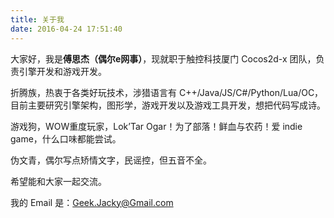 ```yaml
---
title: 关于我
date: 2016-04-24 17:51:40
---
```


大家好，我是**傅思杰（偶尔e网事）**，现就职于触控科技厦门 Cocos2d-x 团队，负责引擎开发和游戏开发。

折腾族，热衷于各类好玩技术，涉猎语言有 C++/Java/JS/C#/Python/Lua/OC，目前主要研究引擎架构，图形学，游戏开发以及游戏工具开发，想把代码写成诗。

游戏狗，WOW重度玩家，Lok’Tar Ogar！为了部落！鲜血与农药！爱 indie game，什么口味都能尝试。

伪文青，偶尔写点矫情文字，民谣控，但五音不全。

希望能和大家一起交流。

我的 Email 是：Geek.Jacky@Gmail.com